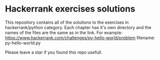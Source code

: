 # Hackerrank exercises solutions

This repository contains all of the solutions to the exercises in hackerrank/python category.
Each chapter has it's own directory and the names of the files are the same as in the link.
For example:
    https://www.hackerrank.com/challenges/py-hello-world/problem
    filename: py-hello-world.py


Please leave a star if you found this repo usefull.
